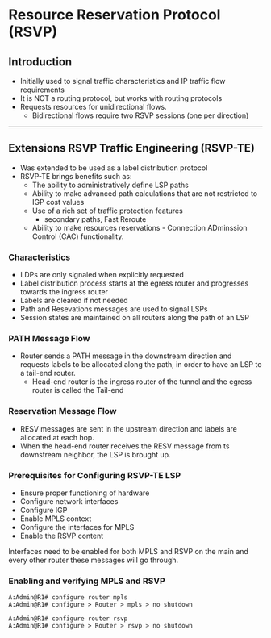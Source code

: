 # Resource Reservation Protocol (RSVP)

## Introduction
- Initially used to signal traffic characteristics and IP traffic flow requirements 
- It is NOT a routing protocol, but works with routing protocols
- Requests resources for unidirectional flows.
  - Bidirectional flows require two RSVP sessions (one per direction)

----

## Extensions RSVP Traffic Engineering (RSVP-TE)
- Was extended to be used as a label distribution protocol
- RSVP-TE brings benefits such as:
  - The ability to administratively define LSP paths
  - Ability to make advanced path calculations that are not restricted to IGP cost values
  - Use of a rich set of traffic protection features
    - secondary paths, Fast Reroute
  - Ability to make resources reservations - Connection ADminssion Control (CAC) functionality.

### Characteristics

- LDPs are only signaled when explicitly requested
- Label distribution process starts at the egress router and progresses towards the ingress router
- Labels are cleared if not needed
- Path and Resevations messages are used to signal LSPs
- Session states are maintained on all routers along the path of an LSP


### PATH Message Flow

- Router sends a PATH message in the downstream direction and requests labels to be allocated along the path, in order to have an LSP to a tail-end router.
  - Head-end router is the ingress router of the tunnel and the egress router is called the Tail-end

### Reservation Message Flow

- RESV messages are sent in the upstream direction and labels are allocated at each hop.
- When the head-end router receives the RESV message from ts downstream neighbor, the LSP is brought up.

### Prerequisites for Configuring RSVP-TE LSP

- Ensure proper functioning of hardware 
- Configure network interfaces
- Configure IGP
- Enable MPLS context
- Configure the interfaces for MPLS
- Enable the RSVP content

Interfaces need to be enabled for both MPLS and RSVP on the main and every other router these messages will go through.

### Enabling and verifying MPLS and RSVP 

```
A:Admin@R1# configure router mpls
A:Admin@R1# configure > Router > mpls > no shutdown

A:Admin@R1# configure router rsvp
A:Admin@R1# configure > Router > rsvp > no shutdown
```

